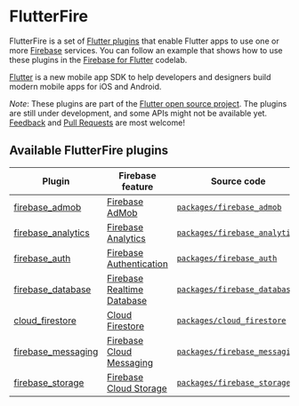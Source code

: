 # FlutterFire

FlutterFire is a set of [Flutter plugins](https://flutter.io/platform-plugins/)
that enable Flutter apps to use one or more [Firebase](https://firebase.google.com/) services. You can follow an example that shows how to use these plugins in the [Firebase for Flutter](https://codelabs.developers.google.com/codelabs/flutter-firebase/index.html#0) codelab.

[Flutter](https://flutter.io) is a new mobile app SDK to help developers and
designers build modern mobile apps for iOS and Android.
  
*Note*: These plugins are part of the [Flutter open source project](https://github.com/flutter). 
The plugins are still under development, and some APIs might not be available yet. 
[Feedback](https://github.com/flutter/flutter/issues) and [Pull Requests](https://github.com/flutter/plugins/pulls) are most welcome!
 
## Available FlutterFire plugins

| Plugin | Firebase feature | Source code |
|---|---|---|
| [firebase_admob][admob_pub] | [Firebase AdMob][admob_product] | [`packages/firebase_admob`][admob_code] |
| [firebase_analytics][analytics_pub] | [Firebase Analytics][analytics_product] | [`packages/firebase_analytics`][analytics_code] |
| [firebase_auth][auth_pub] | [Firebase Authentication][auth_product] | [`packages/firebase_auth`][auth_code] |
| [firebase_database][database_pub] | [Firebase Realtime Database][database_product] | [`packages/firebase_database`][database_code] |
| [cloud_firestore][firestore_pub] | [Cloud Firestore][firestore_product] | [`packages/cloud_firestore`][firestore_code] |
| [firebase_messaging][messaging_pub] | [Firebase Cloud Messaging][messaging_product] | [`packages/firebase_messaging`][messaging_code] |
| [firebase_storage][storage_pub] | [Firebase Cloud Storage][storage_product] | [`packages/firebase_storage`][storage_code] |

[admob_pub]: https://pub.dartlang.org/packages/firebase_admob
[admob_product]: https://firebase.google.com/docs/admob/
[admob_code]: https://github.com/flutter/plugins/tree/master/packages/firebase_admob

[analytics_pub]: https://pub.dartlang.org/packages/firebase_analytics
[analytics_product]: https://firebase.google.com/products/analytics/
[analytics_code]: https://github.com/flutter/plugins/tree/master/packages/firebase_analytics

[auth_pub]: https://pub.dartlang.org/packages/firebase_auth
[auth_product]: https://firebase.google.com/products/auth/
[auth_code]: https://github.com/flutter/plugins/tree/master/packages/firebase_auth

[firestore_pub]: https://pub.dartlang.org/packages/cloud_firestore
[firestore_product]: https://firebase.google.com/products/firestore/
[firestore_code]: https://github.com/flutter/plugins/tree/master/packages/cloud_firestore

[database_pub]: https://pub.dartlang.org/packages/firebase_database
[database_product]: https://firebase.google.com/products/database/
[database_code]: https://github.com/flutter/plugins/tree/master/packages/firebase_database

[messaging_pub]: https://pub.dartlang.org/packages/firebase_messaging
[messaging_product]: https://firebase.google.com/products/cloud-messaging/
[messaging_code]: https://github.com/flutter/plugins/tree/master/packages/firebase_messaging

[storage_pub]: https://pub.dartlang.org/packages/firebase_storage
[storage_product]: https://firebase.google.com/products/storage/
[storage_code]: https://github.com/flutter/plugins/tree/master/packages/firebase_storage
